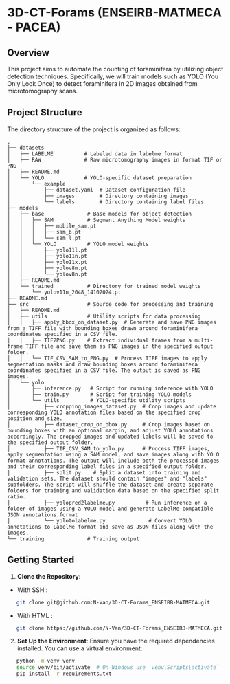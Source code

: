 # 3D-CT-Forams (ENSEIRB-MATMECA - PACEA)

## Overview

This project aims to automate the counting of foraminifera by utilizing object detection techniques. Specifically, we will train models such as YOLO (You Only Look Once) to detect foraminifera in 2D images obtained from microtomography scans.

## Project Structure

The directory structure of the project is organized as follows:
```
.
├── datasets
│   ├── LABELME          # Labeled data in labelme format
│   ├── RAW              # Raw microtomography images in format TIF or PNG
│   ├── README.md
│   └── YOLO             # YOLO-specific dataset preparation
│       └── example
│           ├── dataset.yaml  # Dataset configuration file
│           ├── images        # Directory containing images
│           └── labels        # Directory containing label files
├── models
│   ├── base              # Base models for object detection
│   │   ├── SAM           # Segment Anything Model weights
│   │   │   ├── mobile_sam.pt
│   │   │   ├── sam_b.pt
│   │   │   └── sam_l.pt
│   │   └── YOLO          # YOLO model weights
│   │       ├── yolo11l.pt
│   │       ├── yolo11n.pt
│   │       ├── yolo11x.pt
│   │       ├── yolov8m.pt
│   │       └── yolov8n.pt
│   ├── README.md
│   └── trained           # Directory for trained model weights
│       └── yolov11n_2048_14102024.pt
├── README.md
├── src                   # Source code for processing and training
│   ├── README.md
│   ├── utils             # Utility scripts for data processing
│   │   ├── apply_bbox_on_dataset.py  # Generate and save PNG images from a TIFF file with bounding boxes drawn around foraminifera coordinates specified in a CSV file.
│   │   ├── TIF2PNG.py    # Extract individual frames from a multi-frame TIFF file and save them as PNG images in the specified output folder.
│   │   └── TIF_CSV_SAM_to_PNG.py  # Process TIFF images to apply segmentation masks and draw bounding boxes around foraminifera coordinates specified in a CSV file. The output is saved as PNG images.
│   └── yolo
│       ├── inference.py   # Script for running inference with YOLO
│       ├── train.py       # Script for training YOLO models
│       └── utils          # YOLO-specific utility scripts
│           ├── cropping_images_dataset.py  # Crop images and update corresponding YOLO annotation files based on the specified crop position and size.
│           ├── dataset_crop_on_bbox.py     # Crop images based on bounding boxes with an optional margin, and adjust YOLO annotations accordingly. The cropped images and updated labels will be saved to the specified output folder.
│           ├── TIF_CSV_SAM_to_yolo.py      # Process TIFF images, apply segmentation using a SAM model, and save images along with YOLO format annotations. The output will include both the processed images and their corresponding label files in a specified output folder.
│           ├── split.py    # Split a dataset into training and validation sets. The dataset should contain "images" and "labels" subfolders. The script will shuffle the dataset and create separate folders for training and validation data based on the specified split ratio.
│           ├── yolopred2labelme.py          # Run inference on a folder of images using a YOLO model and generate LabelMe-compatible JSON annotations.format
│           └── yolotolabelme.py              # Convert YOLO annotations to LabelMe format and save as JSON files along with the images.
└── training              # Training output
```

## Getting Started

1. **Clone the Repository**:
- With SSH :
```bash
   git clone git@github.com:N-Van/3D-CT-Forams_ENSEIRB-MATMECA.git
```
- With HTML :
```bash
   git clone https://github.com/N-Van/3D-CT-Forams_ENSEIRB-MATMECA.git
```

2. **Set Up the Environment**:
   Ensure you have the required dependencies installed. You can use a virtual environment:

```bash
   python -m venv venv
   source venv/bin/activate  # On Windows use `venv\Scripts\activate`
   pip install -r requirements.txt
```
